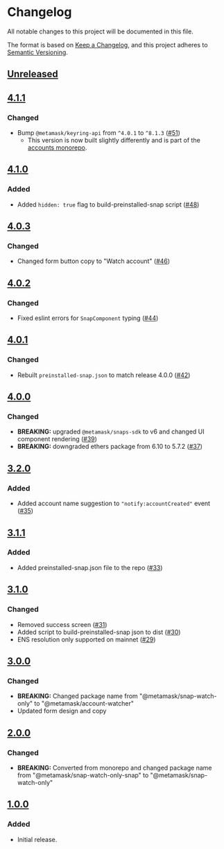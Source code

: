 # Changelog

All notable changes to this project will be documented in this file.

The format is based on [Keep a Changelog](https://keepachangelog.com/en/1.0.0/),
and this project adheres to [Semantic Versioning](https://semver.org/spec/v2.0.0.html).

## [Unreleased]

## [4.1.1]

### Changed

- Bump `@metamask/keyring-api` from `^4.0.1` to `^8.1.3` ([#51](https://github.com/MetaMask/snap-watch-only/pull/51))
  - This version is now built slightly differently and is part of the [accounts monorepo](https://github.com/MetaMask/accounts).

## [4.1.0]

### Added

- Added `hidden: true` flag to build-preinstalled-snap script ([#48](https://github.com/MetaMask/snap-watch-only/pull/48))

## [4.0.3]

### Changed

- Changed form button copy to "Watch account" ([#46](https://github.com/MetaMask/snap-watch-only/pull/46))

## [4.0.2]

### Changed

- Fixed eslint errors for `SnapComponent` typing ([#44](https://github.com/MetaMask/snap-watch-only/pull/44))

## [4.0.1]

### Changed

- Rebuilt `preinstalled-snap.json` to match release 4.0.0 ([#42](https://github.com/MetaMask/snap-watch-only/pull/42))

## [4.0.0]

### Changed

- **BREAKING:** upgraded `@metamask/snaps-sdk` to v6 and changed UI component rendering ([#39](https://github.com/MetaMask/snap-watch-only/pull/39))
- **BREAKING:** downgraded ethers package from 6.10 to 5.7.2 ([#37](https://github.com/MetaMask/snap-watch-only/pull/37))

## [3.2.0]

### Added

- Added account name suggestion to `"notify:accountCreated"` event ([#35](https://github.com/MetaMask/snap-watch-only/pull/35))

## [3.1.1]

### Added

- Added preinstalled-snap.json file to the repo ([#33](https://github.com/MetaMask/snap-watch-only/pull/33))

## [3.1.0]

### Changed

- Removed success screen ([#31](https://github.com/MetaMask/snap-watch-only/pull/31))
- Added script to build-preinstalled-snap json to dist ([#30](https://github.com/MetaMask/snap-watch-only/pull/30))
- ENS resolution only supported on mainnet ([#29](https://github.com/MetaMask/snap-watch-only/pull/29))

## [3.0.0]

### Changed

- **BREAKING:** Changed package name from "@metamask/snap-watch-only" to "@metamask/account-watcher"
- Updated form design and copy

## [2.0.0]

### Changed

- **BREAKING:** Converted from monorepo and changed package name from "@metamask/snap-watch-only-snap" to "@metamask/snap-watch-only"

## [1.0.0]

### Added

- Initial release.

[Unreleased]: https://github.com/MetaMask/snap-watch-only/compare/v4.1.1...HEAD
[4.1.1]: https://github.com/MetaMask/snap-watch-only/compare/v4.1.0...v4.1.1
[4.1.0]: https://github.com/MetaMask/snap-watch-only/compare/v4.0.3...v4.1.0
[4.0.3]: https://github.com/MetaMask/snap-watch-only/compare/v4.0.2...v4.0.3
[4.0.2]: https://github.com/MetaMask/snap-watch-only/compare/v4.0.1...v4.0.2
[4.0.1]: https://github.com/MetaMask/snap-watch-only/compare/v4.0.0...v4.0.1
[4.0.0]: https://github.com/MetaMask/snap-watch-only/compare/v3.2.0...v4.0.0
[3.2.0]: https://github.com/MetaMask/snap-watch-only/compare/v3.1.1...v3.2.0
[3.1.1]: https://github.com/MetaMask/snap-watch-only/compare/v3.1.0...v3.1.1
[3.1.0]: https://github.com/MetaMask/snap-watch-only/compare/v3.0.0...v3.1.0
[3.0.0]: https://github.com/MetaMask/snap-watch-only/compare/v2.0.0...v3.0.0
[2.0.0]: https://github.com/MetaMask/snap-watch-only/compare/v1.0.0...v2.0.0
[1.0.0]: https://github.com/MetaMask/snap-watch-only/releases/tag/v1.0.0
